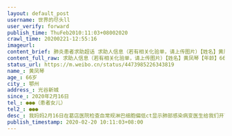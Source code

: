 ```yaml
---
layout: default_post
username: 世界的尽头ll
user_verify: forward
publish_time: ThuFeb2010:11:03+08002020
crawl_time: 20200221-12:55:16
imageurl: 
content_brief: 肺炎患者求助超话 求助人信息（若有相关化验单，请上传图片）【姓名】黄凤琴【年龄】66岁【所在城市】鄂州【所在小区、社区】光谷新城【患病时间】2020年2月16日【联系方式】●●●（患者女儿）【其他紧急联系人】●●●【病情描述】我妈妈2月16日在葛店医院检查血常规淋巴细胞 ...全文
content_full_raw: 求助人信息（若有相关化验单，请上传图片）【姓名】黄凤琴【年龄】66岁【所在城市】鄂州【所在小区、社区】光谷新城【患病时间】2020年2月16日【联系方式】●●●（患者女儿）【其他紧急联系人】●●●【病情描述】我妈妈2月16日在葛店医院检查血常规淋巴细胞偏低ct显示肺部感染病变医生给我们开了单子去宾馆隔离我的单子是确诊患者密切接触者我妈妈第二天做了咽拭子至今也不知道结果现在妈妈每天往返于医院和宾馆打针吃药中间发热和拉肚子医生给了退烧药和止泻药妈妈现在精神状态越来越差希望尽快得到市医院的收治
status_url: https://m.weibo.cn/status/4473985226343819
name_: 黄凤琴
age_: 66岁
city_: 鄂州
address_: 光谷新城
since_: 2020年2月16日
tel_: ●●●（患者女儿）
tel2_: ●●●
desc_: 我妈妈2月16日在葛店医院检查血常规淋巴细胞偏低ct显示肺部感染病变医生给我们开了单子去宾馆隔离我的单子是确诊患者密切接触者我妈妈第二天做了咽拭子至今也不知道结果现在妈妈每天往返于医院和宾馆打针吃药中间发热和拉肚子医生给了退烧药和止泻药妈妈现在精神状态越来越差希望尽快得到市医院的收治
publish_timestamp: 2020-02-20 10:11:03+08:00
---
```

